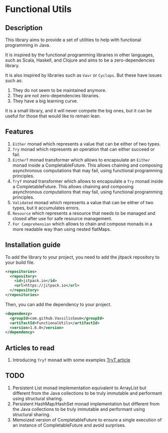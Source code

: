 # Functional Utils

## Description

This library aims to provide a set of utilities to help with functional programming in Java. 

It is inspired by the functional programming libraries in other languages, such as Scala, Haskell, and Clojure and aims 
to be a zero-dependencies library.

It is also inspired by libraries such as `Vavr` or `Cyclops`. But these have issues such as:
1. They do not seem to be maintained anymore.
2. They are not zero-dependencies libraries.
3. They have a big learning curve.

It is a small library, and it will never compete the big ones, but it can be useful for those that would like to remain lean.

## Features

1. `Either` monad which represents a value that can be either of two types.
2. `Try` monad which represents an operation that can either succeed or fail.
3. `EitherT` monad transformer which allows to encapsulate an `Either` monad inside a CompletableFuture. This allows chaining and composing asynchronous computations that may
fail, using functional programming principles.
4. `TryT` monad transformer which allows to encapsulate a `Try` monad inside a CompletableFuture. This allows chaining and composing asynchronous computations that may fail, using functional programming principles.
5. `Validated` monad which represents a value that can be either of two types, but it accumulates errors.
6. `Resource` which represents a resource that needs to be managed and closed after use for safe resource management.
7. `For Comprehension` which allows to chain and compose monads in a more readable way than using nested flatMaps.

## Installation guide

To add the library to your project, you need to add the jitpack repository to your build file.

```xml
<repositories>
  <repository>
    <id>jitpack.io</id>
    <url>https://jitpack.io</url>
  </repository>
</repositories>

```

Then, you can add the dependency to your project.

```xml
<dependency>
  <groupId>com.github.VassilisSoum</groupId>
  <artifactId>FunctionalUtils</artifactId>
  <version>1.6.0</version>
</dependency>
```

## Articles to read

1. Introducing `TryT` monad with some examples [TryT article](https://www.catnipcoder.com/monad-transformer-in-java-part1)

## TODO
1. Persistent List monad implementation equivalent to ArrayList but different from the Java collections to be truly immutable and performant using structural sharing.
2. Persistent HashMap/HashSet monad implementation but different from the Java collections to be truly immutable and performant using structural sharing.
3. Memoized version of CompletableFuture to ensure a single execution of an instance of CompletableFuture and avoid surprises.